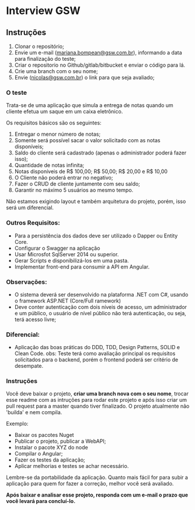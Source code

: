 # Interview GSW

## Instruções

1. Clonar o repositório;
2. Envie um e-mail (mariana.bompean@gsw.com.br), informando a data para finalização do teste;
3. Criar o repositorio no Github/gitlab/bitbucket e enviar o código para lá.
4. Crie uma branch com o seu nome;
5. Envie (nicolas@gsw.com.br) o link para que seja avaliado;

### O teste

Trata-se de uma aplicação que simula a entrega de notas quando um cliente efetua um saque em um caixa eletrônico. 

Os requisitos básicos são os seguintes:

 1. Entregar o menor número de notas;
 2. Somente será possível sacar o valor solicitado com as notas disponíveis;
 3. Saldo do cliente será cadastrado (apenas o administrador poderá fazer isso); 
 4. Quantidade de notas infinita;
 5. Notas disponíveis de R$ 100,00; R$ 50,00; R$ 20,00 e R$ 10,00 
 6. O Cliente não poderá entrar no negativo;
 7. Fazer o CRUD de cliente juntamente com seu saldo;
 8. Garantir no máximo 5 usuários ao mesmo tempo.

Não estamos exigindo layout e também arquitetura do projeto, porém, isso será um diferencial.

### Outros Requisitos:
* Para a persistência dos dados deve ser utilizado o Dapper ou Entity Core.
* Configurar o Swagger na aplicação
* Usar Microsfot SqlServer 2014 ou superior.
* Gerar Scripts e disponibilizá-los em uma pasta.
* Implementar front-end para consumir a API em  Angular.

### Observações:
* O sistema deverá ser desenvolvido na plataforma .NET com C#, usando o framework ASP.NET (Core/Full ramework)
* Deve conter autenticação com dois níveis de acesso, um administrador e um público, o usuário de nível 
público não terá autenticação, ou seja, terá acesso livre;


### Diferencial:
* Aplicação das boas práticas do DDD, TDD, Design Patterns, SOLID e Clean Code.
obs: Teste terá como avaliação principal os requisitos solicitados para o backend,  porém o frontend 
poderá ser critério de desempate.

### Instruções

Você deve baixar o projeto, **criar uma branch nova com o seu nome**, trocar esse readme com as intruções para rodar este projeto e após isso criar um pull request para a master quando tiver finalizado.
O projeto atualmente não 'builda' e nem compila.

Exemplo:
- Baixar os pacotes Nuget
- Publicar o projeto, publicar a WebAPI;
- Instalar o pacote XYZ do node
- Compilar o Angular;
- Fazer os testes da aplicação;
- Aplicar melhorias e testes se achar necessário.

Lembre-se da portabilidade da aplicação. Quanto mais fácil for para subir a aplicação para quem for fazer a correção, melhor você será avaliado.

**Após baixar e analisar esse projeto, responda com um e-mail o prazo que você levará para concluí-lo.**